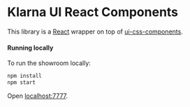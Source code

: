 # Klarna UI React Components

This library is a [React](https://facebook.github.io/react/) wrapper on top of [ui-css-components](https://github.com/klarna/ui-css-components).

#### Running locally

To run the showroom locally:

```sh
npm install
npm start
```

Open [localhost:7777](http://localhost:7777/).